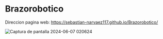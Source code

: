 # Brazorobotico
Direccion pagina web:
https://sebastian-narvaez117.github.io/Brazorobotico/ 

![Captura de pantalla 2024-06-07 020624](https://github.com/Sebastian-Narvaez117/Brazorobotico/assets/166523461/60f0417d-bb77-441d-93a7-ee3741fee165)
